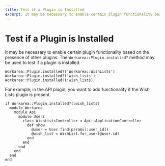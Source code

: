 ```yaml
---
title: Test if a Plugin is Installed
excerpt: It may be necessary to enable certain plugin functionality based on the presence of other plugins. The Workarea::Plugin.installed? method may be used to test if a plugin is installed.
---
```


# Test if a Plugin is Installed

It may be necessary to enable certain plugin functionality based on the presence of other plugins. The `Workarea::Plugin.installed?` method may be used to test if a plugin is installed.

```
Workarea::Plugin.installed?('Workarea::WishLists')
Workarea::Plugin.installed?('wish_lists')
Workarea::Plugin.installed?(:wish_lists)
```

For example, in the API plugin, you want to add functionality if the Wish Lists plugin is present.

```
if Workarea::Plugin.installed?(:wish_lists)
  module Workarea
    module Api
      module Users
        class WishListsController < Api::ApplicationController
          def show
            @user = User.find(params[:user_id])
            @wish_list = WishList.for_user(@user.id)
          end
        end
      end
    end
  end
end
```

